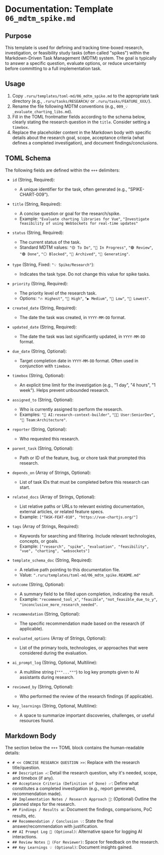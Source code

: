 # Documentation: Template `06_mdtm_spike.md`

## Purpose

This template is used for defining and tracking time-boxed research, investigation, or feasibility study tasks (often called "spikes") within the Markdown-Driven Task Management (MDTM) system. The goal is typically to answer a specific question, evaluate options, or reduce uncertainty before committing to a full implementation task.

## Usage

1.  Copy `.ruru/templates/toml-md/06_mdtm_spike.md` to the appropriate task directory (e.g., `.ruru/tasks/RESEARCH/` or `.ruru/tasks/FEATURE_XXX/`).
2.  Rename the file following MDTM conventions (e.g., `009_💡_evaluate_charting_libs.md`).
3.  Fill in the TOML frontmatter fields according to the schema below, clearly stating the research question in the `title`. Consider setting a `timebox`.
4.  Replace the placeholder content in the Markdown body with specific details about the research goal, scope, acceptance criteria (what defines a completed investigation), and document findings/conclusions.

## TOML Schema

The following fields are defined within the `+++` delimiters:

*   `id` (String, Required):
    *   A unique identifier for the task, often generated (e.g., "SPIKE-CHART-009").

*   `title` (String, Required):
    *   A concise question or goal for the research/spike.
    *   Example: `"Evaluate charting libraries for Vue"`, `"Investigate feasibility of using WebSockets for real-time updates"`

*   `status` (String, Required):
    *   The current status of the task.
    *   Standard MDTM values: `"🟡 To Do"`, `"🔵 In Progress"`, `"🟣 Review"`, `"🟢 Done"`, `"⚪ Blocked"`, `"🧊 Archived"`, `"🤖 Generating"`.

*   `type` (String, Fixed: `"💡 Spike/Research"`):
    *   Indicates the task type. Do not change this value for spike tasks.

*   `priority` (String, Required):
    *   The priority level of the research task.
    *   Options: `"🔥 Highest"`, `"🔼 High"`, `"▶️ Medium"`, `"🔽 Low"`, `"🧊 Lowest"`.

*   `created_date` (String, Required):
    *   The date the task was created, in `YYYY-MM-DD` format.

*   `updated_date` (String, Required):
    *   The date the task was last significantly updated, in `YYYY-MM-DD` format.

*   `due_date` (String, Optional):
    *   Target completion date in `YYYY-MM-DD` format. Often used in conjunction with `timebox`.

*   `timebox` (String, Optional):
    *   An explicit time limit for the investigation (e.g., "1 day", "4 hours", "1 week"). Helps prevent unbounded research.

*   `assigned_to` (String, Optional):
    *   Who is currently assigned to perform the research.
    *   Examples: `"🤖 AI:research-context-builder"`, `"🧑‍💻 User:SeniorDev"`, `"👥 Team:Architecture"`.

*   `reporter` (String, Optional):
    *   Who requested this research.

*   `parent_task` (String, Optional):
    *   Path or ID of the feature, bug, or chore task that prompted this research.

*   `depends_on` (Array of Strings, Optional):
    *   List of task IDs that must be completed before this research can start.

*   `related_docs` (Array of Strings, Optional):
    *   List relative paths or URLs to relevant existing documentation, external articles, or related feature specs.
    *   Example: `["TASK-FEAT-010", "https://vue-chartjs.org/"]`

*   `tags` (Array of Strings, Required):
    *   Keywords for searching and filtering. Include relevant technologies, concepts, or goals.
    *   Example: `["research", "spike", "evaluation", "feasibility", "vue", "charting", "websockets"]`

*   `template_schema_doc` (String, Required):
    *   A relative path pointing to this documentation file.
    *   Value: `".ruru/templates/toml-md/06_mdtm_spike.README.md"`

*   `outcome` (String, Optional):
    *   A summary field to be filled upon completion, indicating the result.
    *   Example: `"recommend_tool_x"`, `"feasible"`, `"not_feasible_due_to_y"`, `"inconclusive_more_research_needed"`.

*   `recommendation` (String, Optional):
    *   The specific recommendation made based on the research (if applicable).

*   `evaluated_options` (Array of Strings, Optional):
    *   List of the primary tools, technologies, or approaches that were considered during the evaluation.

*   `ai_prompt_log` (String, Optional, Multiline):
    *   A multiline string (`"""..."""`) to log key prompts given to AI assistants during research.

*   `reviewed_by` (String, Optional):
    *   Who performed the review of the research findings (if applicable).

*   `key_learnings` (String, Optional, Multiline):
    *   A space to summarize important discoveries, challenges, or useful resources found.

## Markdown Body

The section below the `+++` TOML block contains the human-readable details:

*   `# << CONCISE RESEARCH QUESTION >>`: Replace with the research title/question.
*   `## Description ✍️`: Detail the research question, why it's needed, scope, and timebox (if any).
*   `## Acceptance Criteria (Definition of Done) ✅`: Define what constitutes a completed investigation (e.g., report generated, recommendation made).
*   `## Implementation Notes / Research Approach 📝`: (Optional) Outline the planned steps for the research.
*   `## Findings / Results 📊`: Document the findings, comparisons, PoC results, etc.
*   `## Recommendation / Conclusion 💡`: State the final answer/recommendation with justification.
*   `## AI Prompt Log 🤖 (Optional)`: Alternative space for logging AI interactions.
*   `## Review Notes 👀 (For Reviewer)`: Space for feedback on the research.
*   `## Key Learnings 💡 (Optional)`: Document insights gained.
